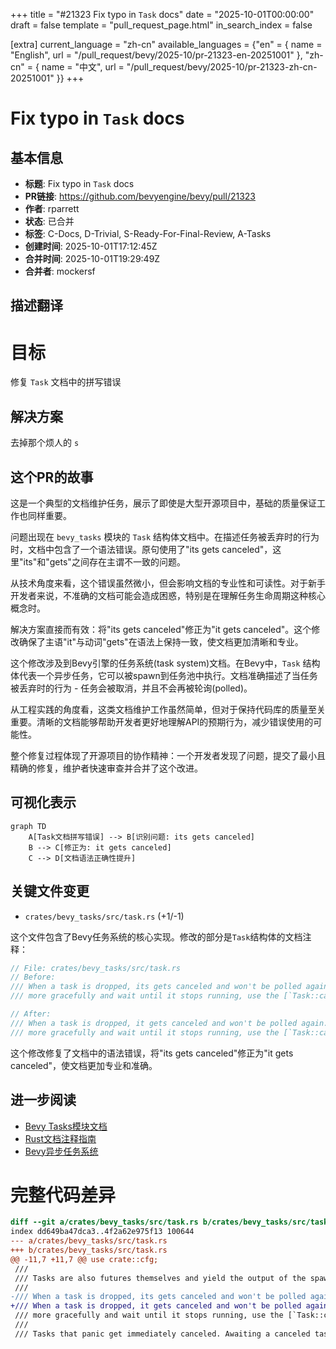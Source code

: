 +++
title = "#21323 Fix typo in `Task` docs"
date = "2025-10-01T00:00:00"
draft = false
template = "pull_request_page.html"
in_search_index = false

[extra]
current_language = "zh-cn"
available_languages = {"en" = { name = "English", url = "/pull_request/bevy/2025-10/pr-21323-en-20251001" }, "zh-cn" = { name = "中文", url = "/pull_request/bevy/2025-10/pr-21323-zh-cn-20251001" }}
+++

# Fix typo in `Task` docs

## 基本信息
- **标题**: Fix typo in `Task` docs
- **PR链接**: https://github.com/bevyengine/bevy/pull/21323
- **作者**: rparrett
- **状态**: 已合并
- **标签**: C-Docs, D-Trivial, S-Ready-For-Final-Review, A-Tasks
- **创建时间**: 2025-10-01T17:12:45Z
- **合并时间**: 2025-10-01T19:29:49Z
- **合并者**: mockersf

## 描述翻译
# 目标

修复 `Task` 文档中的拼写错误

## 解决方案

去掉那个烦人的 `s`

## 这个PR的故事

这是一个典型的文档维护任务，展示了即使是大型开源项目中，基础的质量保证工作也同样重要。

问题出现在 `bevy_tasks` 模块的 `Task` 结构体文档中。在描述任务被丢弃时的行为时，文档中包含了一个语法错误。原句使用了"its gets canceled"，这里"its"和"gets"之间存在主谓不一致的问题。

从技术角度来看，这个错误虽然微小，但会影响文档的专业性和可读性。对于新手开发者来说，不准确的文档可能会造成困惑，特别是在理解任务生命周期这种核心概念时。

解决方案直接而有效：将"its gets canceled"修正为"it gets canceled"。这个修改确保了主语"it"与动词"gets"在语法上保持一致，使文档更加清晰和专业。

这个修改涉及到Bevy引擎的任务系统(task system)文档。在Bevy中，`Task` 结构体代表一个异步任务，它可以被spawn到任务池中执行。文档准确描述了当任务被丢弃时的行为 - 任务会被取消，并且不会再被轮询(polled)。

从工程实践的角度看，这类文档维护工作虽然简单，但对于保持代码库的质量至关重要。清晰的文档能够帮助开发者更好地理解API的预期行为，减少错误使用的可能性。

整个修复过程体现了开源项目的协作精神：一个开发者发现了问题，提交了最小且精确的修复，维护者快速审查并合并了这个改进。

## 可视化表示

```mermaid
graph TD
    A[Task文档拼写错误] --> B[识别问题: its gets canceled]
    B --> C[修正为: it gets canceled]
    C --> D[文档语法正确性提升]
```

## 关键文件变更

- `crates/bevy_tasks/src/task.rs` (+1/-1)

这个文件包含了Bevy任务系统的核心实现。修改的部分是`Task`结构体的文档注释：

```rust
// File: crates/bevy_tasks/src/task.rs
// Before:
/// When a task is dropped, its gets canceled and won't be polled again. To cancel a task a bit
/// more gracefully and wait until it stops running, use the [`Task::cancel()`] method.

// After:
/// When a task is dropped, it gets canceled and won't be polled again. To cancel a task a bit
/// more gracefully and wait until it stops running, use the [`Task::cancel()`] method.
```

这个修改修复了文档中的语法错误，将"its gets canceled"修正为"it gets canceled"，使文档更加专业和准确。

## 进一步阅读

- [Bevy Tasks模块文档](https://docs.rs/bevy_tasks/latest/bevy_tasks/)
- [Rust文档注释指南](https://doc.rust-lang.org/rustdoc/how-to-write-documentation.html)
- [Bevy异步任务系统](https://bevy-cheatbook.github.io/programming/tasks.html)

# 完整代码差异
```diff
diff --git a/crates/bevy_tasks/src/task.rs b/crates/bevy_tasks/src/task.rs
index dd649ba47dca3..4f2a62e975f13 100644
--- a/crates/bevy_tasks/src/task.rs
+++ b/crates/bevy_tasks/src/task.rs
@@ -11,7 +11,7 @@ use crate::cfg;
 ///
 /// Tasks are also futures themselves and yield the output of the spawned future.
 ///
-/// When a task is dropped, its gets canceled and won't be polled again. To cancel a task a bit
+/// When a task is dropped, it gets canceled and won't be polled again. To cancel a task a bit
 /// more gracefully and wait until it stops running, use the [`Task::cancel()`] method.
 ///
 /// Tasks that panic get immediately canceled. Awaiting a canceled task also causes a panic.
```